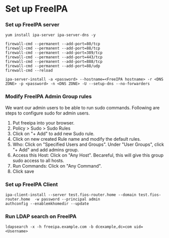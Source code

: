 # Set up FreeIPA

### Set up FreeIPA server
```
yum install ipa-server ipa-server-dns -y

firewall-cmd --permanent --add-port=80/tcp
firewall-cmd --permanent --add-port=88/tcp
firewall-cmd --permanent --add-port=389/tcp
firewall-cmd --permanent --add-port=443/tcp
firewall-cmd --permanent --add-port=888/tcp
firewall-cmd --permanent --add-port=88/udp
firewall-cmd --reload

ipa-server-install -a <password> --hostname=<FreeIPA hostname> -r <DNS ZONE> -p <password> -n <DNS ZONE> -U --setup-dns --no-forwarders
```

### Modify FreeIPA Admin Group rules
We want our admin users to be able to run sudo commands. Following are steps to configure sudo for admin users. 
 
1. Put freeipa into your browser. 
2. Policy > Sudo > Sudo Rules
3. Click on "+ Add" to add new Sudo rule. 
4. Click on new created Rule name and modify the default rules. 
5. Who: Click on "Specified Users and Groups". Under "User Groups", click "+ Add" and add admins group. 
6. Access this Host: Click on "Any Host". Becareful, this will give this group sudo access to all hosts. 
7. Run Commands: Click on "Any Command".
8. Click save



### Set up FreeIPA Client
```
ipa-client-install --server test.fios-router.home --domain test.fios-router.home  -w password --principal admin
authconfig --enablemkhomedir --update
```
### Run LDAP search on FreeIPA
`ldapsearch -x -h freeipa.example.com -b dcexample,dc=com uid=<Username>`
